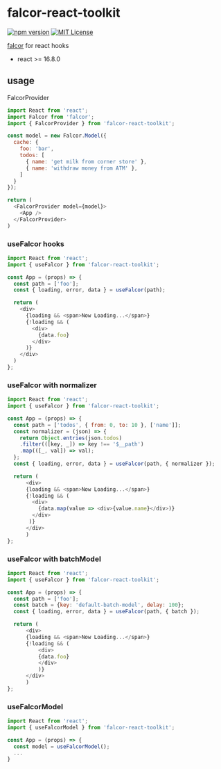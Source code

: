 # falcor-react-toolkit

[![npm version](https://badge.fury.io/js/falcor-react-toolkit.svg)](https://badge.fury.io/js/falcor-react-toolkit)
[![MIT License](http://img.shields.io/badge/license-MIT-blue.svg?style=flat)](LICENSE)

[falcor](https://www.npmjs.com/package/falcor) for react hooks

- react >= 16.8.0

## usage

FalcorProvider

```javascript
import React from 'react';
import Falcor from 'falcor';
import { FalcorProvider } from 'falcor-react-toolkit';

const model = new Falcor.Model({
  cache: {
    foo: 'bar',
    todos: [
      { name: 'get milk from corner store' },
      { name: 'withdraw money from ATM' },
    ]
  }
});

return (
  <FalcorProvider model={model}>
    <App />
  </FalcorProvider>
)
```

### useFalcor hooks

```javascript
import React from 'react';
import { useFalcor } from 'falcor-react-toolkit';

const App = (props) => {
  const path = ['foo'];
  const { loading, error, data } = useFalcor(path);

  return (
    <div>
      {loading && <span>Now Loading...</span>}
      {!loading && (
        <div>
          {data.foo}
        </div>
      )}
    </div>
  )
};
```

### useFalcor with normalizer

```javascript
import React from 'react';
import { useFalcor } from 'falcor-react-toolkit';

const App = (props) => {
  const path = ['todos', { from: 0, to: 10 }, ['name']];
  const normalizer = (json) => {
    return Object.entries(json.todos)
    .filter(([key, _]) => key !== '$__path')
    .map(([_, val]) => val);
  };
  const { loading, error, data } = useFalcor(path, { normalizer });

  return (
      <div>
      {loading && <span>Now Loading...</span>}
      {!loading && (
        <div>
          {data.map(value => <div>{value.name}</div>)}
        </div>
       )}
      </div>
      )
};
```

### useFalcor with batchModel

```javascript
import React from 'react';
import { useFalcor } from 'falcor-react-toolkit';

const App = (props) => {
  const path = ['foo'];
  const batch = {key: 'default-batch-model', delay: 100};
  const { loading, error, data } = useFalcor(path, { batch });

  return (
      <div>
      {loading && <span>Now Loading...</span>}
      {!loading && (
          <div>
          {data.foo}
          </div>
          )}
      </div>
      )
};
```

### useFalcorModel

```javascript
import React from 'react';
import { useFalcorModel } from 'falcor-react-toolkit';

const App = (props) => {
  const model = useFalcorModel();
  ...
}
```
